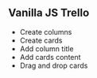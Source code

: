 ## Vanilla JS Trello 

- Create columns
- Create cards
- Add column title
- Add cards content
- Drag and drop cards